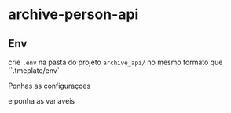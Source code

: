 # archive-person-api

## Env

crie `.env` na pasta do projeto `archive_api/` no mesmo formato que ``.tmeplate/env`

Ponhas as configuraçoes

e ponha as variaveis